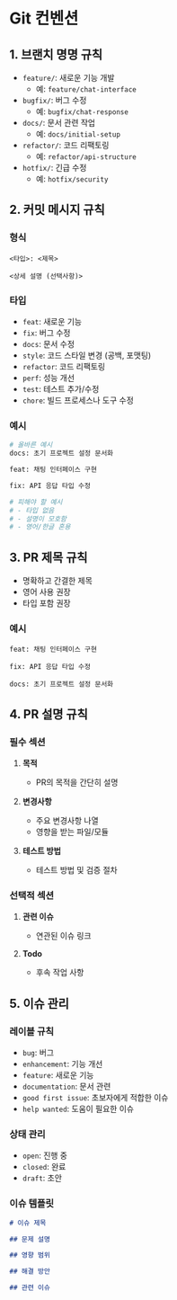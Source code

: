 # Git 컨벤션

## 1. 브랜치 명명 규칙
- `feature/`: 새로운 기능 개발
  - 예: `feature/chat-interface`
- `bugfix/`: 버그 수정
  - 예: `bugfix/chat-response`
- `docs/`: 문서 관련 작업
  - 예: `docs/initial-setup`
- `refactor/`: 코드 리팩토링
  - 예: `refactor/api-structure`
- `hotfix/`: 긴급 수정
  - 예: `hotfix/security`

## 2. 커밋 메시지 규칙
### 형식
```
<타입>: <제목>

<상세 설명 (선택사항)>
```

### 타입
- `feat`: 새로운 기능
- `fix`: 버그 수정
- `docs`: 문서 수정
- `style`: 코드 스타일 변경 (공백, 포맷팅)
- `refactor`: 코드 리팩토링
- `perf`: 성능 개선
- `test`: 테스트 추가/수정
- `chore`: 빌드 프로세스나 도구 수정

### 예시
```bash
# 올바른 예시
docs: 초기 프로젝트 설정 문서화

feat: 채팅 인터페이스 구현

fix: API 응답 타입 수정

# 피해야 할 예시
# - 타입 없음
# - 설명이 모호함
# - 영어/한글 혼용
```

## 3. PR 제목 규칙
- 명확하고 간결한 제목
- 영어 사용 권장
- 타입 포함 권장

### 예시
```
feat: 채팅 인터페이스 구현

fix: API 응답 타입 수정

docs: 초기 프로젝트 설정 문서화
```

## 4. PR 설명 규칙
### 필수 섹션
1. **목적**
   - PR의 목적을 간단히 설명

2. **변경사항**
   - 주요 변경사항 나열
   - 영향을 받는 파일/모듈

3. **테스트 방법**
   - 테스트 방법 및 검증 절차

### 선택적 섹션
1. **관련 이슈**
   - 연관된 이슈 링크

2. **Todo**
   - 후속 작업 사항

## 5. 이슈 관리
### 레이블 규칙
- `bug`: 버그
- `enhancement`: 기능 개선
- `feature`: 새로운 기능
- `documentation`: 문서 관련
- `good first issue`: 초보자에게 적합한 이슈
- `help wanted`: 도움이 필요한 이슈

### 상태 관리
- `open`: 진행 중
- `closed`: 완료
- `draft`: 초안

### 이슈 템플릿
```markdown
# 이슈 제목

## 문제 설명

## 영향 범위

## 해결 방안

## 관련 이슈
```
